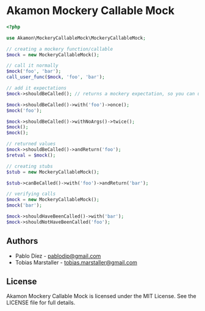 # Akamon Mockery Callable Mock

```php
<?php

use Akamon\MockeryCallableMock\MockeryCallableMock;

// creating a mockery function/callable
$mock = new MockeryCallableMock();

// call it normally
$mock('foo', 'bar');
call_user_func($mock, 'foo', 'bar');

// add it expectations
$mock->shouldBeCalled(); // returns a mockery expectation, so you can use it normally

$mock->shouldBeCalled()->with('foo')->once();
$mock('foo');

$mock->shouldBeCalled()->withNoArgs()->twice();
$mock();
$mock();

// returned values
$mock->shouldBeCalled()->andReturn('foo');
$retval = $mock();

// creating stubs
$stub = new MockeryCallableMock();

$stub->canBeCalled()->with('foo')->andReturn('bar');

// verifying calls
$mock = new MockeryCallableMock();
$mock('bar');

$mock->shouldHaveBeenCalled()->with('bar');
$mock->shouldNotHaveBeenCalled('foo');
```

## Authors

* Pablo Díez - <pablodip@gmail.com>
* Tobias Marstaller - <tobias.marstaller@gmail.com>

## License

Akamon Mockery Callable Mock is licensed under the MIT License. See the LICENSE file for full details.
